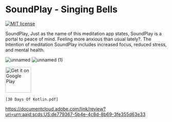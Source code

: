 # SoundPlay - Singing Bells
[![MIT license](https://img.shields.io/badge/License-MIT-blue.svg)](https://lbesson.mit-license.org/)


SoundPlay, Just as the name of this meditation app states, 
SoundPlay is a portal to peace of mind. 
Feeling more anxious than usual lately?. 
The Intention of meditation SoundPlay includes 
increased focus, reduced stress, and mental health.


![unnamed](https://user-images.githubusercontent.com/22853459/135478756-3bce7bf1-24b1-4f58-8d71-2e737e840cc3.png)
![unnamed (1)](https://user-images.githubusercontent.com/22853459/135478784-0900565e-89df-496b-9529-6b313586843b.png)



<p align="left">
<a href="https://play.google.com/store/apps/details?id=com.martialcoder.soundplay">
    <img alt="Get it on Google Play"
        height="80"
        src="https://play.google.com/intl/en_us/badges/images/generic/en_badge_web_generic.png" />
</a>  

    [30 Days Of Kotlin.pdf]
https://documentcloud.adobe.com/link/review?uri=urn:aaid:scds:US:de779367-5b4e-4c8d-8b69-3fe355d63e33
